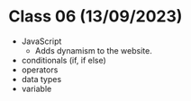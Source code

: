 # Class 06 (13/09/2023)

- JavaScript
    - Adds dynamism to the website.
- conditionals (if, if else)
- operators
- data types
- variable